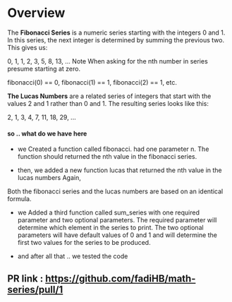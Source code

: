 # Overview

The **Fibonacci Series** is a numeric series starting with the integers 0 and 1. In this series, the next integer is determined by summing the previous two. This gives us:

0, 1, 1, 2, 3, 5, 8, 13, ...
Note When asking for the nth number in series presume starting at zero.

fibonacci(0) == 0, fibonacci(1) == 1, fibonacci(2) == 1, etc.

**The Lucas Numbers** are a related series of integers that start with the values 2 and 1 rather than 0 and 1. The resulting series looks like this:

2, 1, 3, 4, 7, 11, 18, 29, ...


#### so .. what do we have here

* we Created a function called fibonacci. had one parameter n. The function should returned the nth value in the fibonacci series. 

* then, we added a new function lucas that returned the nth value in the lucas numbers Again,

Both the fibonacci series and the lucas numbers are based on an identical formula.
* we  Added a third function called sum_series with one required parameter and two optional parameters.
The required parameter will determine which element in the series to print.
The two optional parameters will have default values of 0 and 1 and will determine the first two values for the series to be produced.

* and after all that .. we tested the code



## PR link : https://github.com/fadiHB/math-series/pull/1

